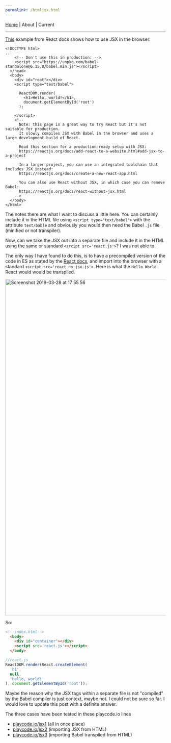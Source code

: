 ```yaml
---
permalink: /htmljsx.html
---
```

[Home](https://layik.github.io) | About | Current
<hr/>

[This](https://raw.githubusercontent.com/reactjs/reactjs.org/master/static/html/single-file-example.html) example from React docs shows how to use JSX in the browser:

```
<!DOCTYPE html>
..
    <!-- Don't use this in production: -->
    <script src="https://unpkg.com/babel-standalone@6.15.0/babel.min.js"></script>
  </head>
  <body>
    <div id="root"></div>
    <script type="text/babel">

      ReactDOM.render(
        <h1>Hello, world!</h1>,
        document.getElementById('root')
      );

    </script>
    <!--
      Note: this page is a great way to try React but it's not suitable for production.
      It slowly compiles JSX with Babel in the browser and uses a large development build of React.

      Read this section for a production-ready setup with JSX:
      https://reactjs.org/docs/add-react-to-a-website.html#add-jsx-to-a-project

      In a larger project, you can use an integrated toolchain that includes JSX instead:
      https://reactjs.org/docs/create-a-new-react-app.html

      You can also use React without JSX, in which case you can remove Babel:
      https://reactjs.org/docs/react-without-jsx.html
    -->
  </body>
</html>
```
The notes there are what I want to discuss a little here. You can certainly include it in the HTML file using `<script type="text/babel">` with the attribute `text/bable` and obviously you would then need the Babel `.js` file (minified or not transpiler).

Now, can we take the JSX out into a separate file and include it in the HTML using the same or standard `<srcipt src='react.js'>`? I was not able to.

The only way I have found to do this, is to have a precompiled version of the code in ES as stated by the [React docs](https://reactjs.org/docs/add-react-to-a-website.html), and import into the browser with a standard `<script src='react_no_jsx.js'>`. Here is what the `Hello World` React would would be transpiled.
 
<img width="1055" alt="Screenshot 2019-03-28 at 17 55 56" src="https://user-images.githubusercontent.com/408568/55181067-c4bf9900-5182-11e9-860f-e2f9ee545483.png">


So:

```html
<!--index.html-->
  <body>
    <div id="container"></div>
    <script src='react.js'></script>
  </body>
```

```js
//react.js
ReactDOM.render(React.createElement(
  'h1',
  null,
  'Hello, world!'
), document.getElementById('root'));
```

Maybe the reason why the JSX tags within a separate file is not "compiled" by the Babel compiler is just context, maybe not. I could not be sure so far. I would love to update this post with a definite answer.

The three cases have been tested in these playcode.io lines

* [playcode.io/jsx1](https://playcode.io/jsx1) (all in once place)
* [playcode.io/jsx2](https://playcode.io/jsx2) (importing JSX from HTML)
* [playcode.io/jsx3](https://playcode.io/jsx3) (importing Babel transpiled from HTML)